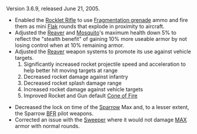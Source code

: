 Version 3.6.9, released June 21, 2005.

- Enabled the [Rocklet Rifle](../weapons/Rocklet_Rifle.md) to use
  [Fragmentation grenade](../weapons/Fragmentation_grenade.md) ammo and fire
  them as mini [Flak](../weapons/Flak.md) rounds that explode in proximity to
  aircraft.
- Adjusted the [Reaver](../vehicles/Reaver.md) and
  [Mosquito](../vehicles/Mosquito.md)'s maximum health down 5% to reflect the
  "stealth benefit" of gaining 10% more useable armor by not losing control when
  at 10% remaining armor.
- Adjusted the [Reaver](../vehicles/Reaver.md) weapon systems to promote its use
  against vehicle targets.
  1. Significantly increased rocket projectile speed and acceleration to help
     better hit moving targets at range
  2. Decreased rocket damage against infantry
  3. Decreased rocket splash damage range
  4. Increased rocket damage against vehicle targets
  5. Improved Rocket and Gun default [Cone of Fire](../terminology/Cone_of_fire.md)

<!-- -->

- Decreased the lock on time of the [Sparrow](../armor/Sparrow.md) Max and, to a
  lesser extent, the Sparrow [BFR](../vehicles/BattleFrame_Robotics.md) pilot
  weapons.
- Corrected an issue with the [Sweeper](../weapons/Sweeper.md) where it would
  not damage [MAX](../armor/Mechanized_Assault_Exo-Suit.md) armor with normal
  rounds.


